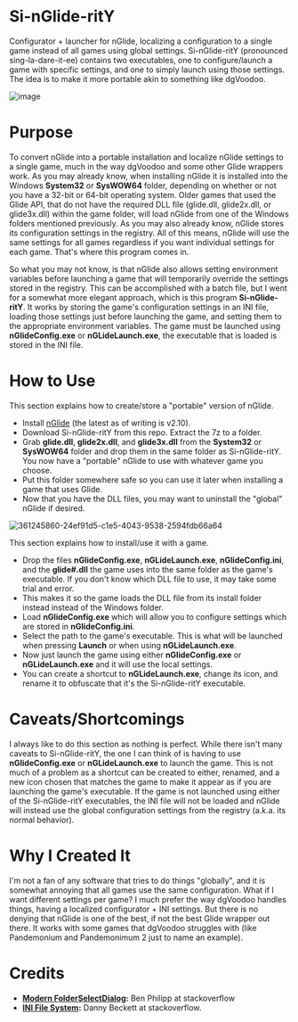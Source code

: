 # Si-nGlide-ritY
Configurator + launcher for nGlide, localizing a configuration to a single game instead of all games using global settings. Si-nGlide-ritY (pronounced sing-la-dare-it-ee) contains two executables, one to configure/launch a game with specific settings, and one to simply launch using those settings. The idea is to make it more portable akin to something like dgVoodoo.

![image](https://github.com/user-attachments/assets/0069ac57-1607-4d5d-8ebb-d5cd9d6e7971)

# Purpose
To convert nGlide into a portable installation and localize nGlide settings to a single game, much in the way dgVoodoo and some other Glide wrappers work. As you may already know, when installing nGlide it is installed into the Windows **System32** or **SysWOW64** folder, depending on whether or not you have a 32-bit or 64-bit operating system. Older games that used the Glide API, that do not have the required DLL file (glide.dll, glide2x.dll, or glide3x.dll) within the game folder, will load nGlide from one of the Windows folders mentioned previously. As you may also already know, nGlide stores its configuration settings in the registry. All of this means, nGlide will use the same settings for all games regardless if you want individual settings for each game. That's where this program comes in.

So what you may not know, is that nGlide also allows setting environment variables before launching a game that will temporarily override the settings stored in the registry. This can be accomplished with a batch file, but I went for a somewhat more elegant approach, which is this program **Si-nGlide-ritY**. It works by storing the game's configuration settings in an INI file, loading those settings just before launching the game, and setting them to the appropriate environment variables. The game must be launched using **nGlideConfig.exe** or **nGLideLaunch.exe**, the executable that is loaded is stored in the INI file.

# How to Use
This section explains how to create/store a "portable" version of nGlide.
- Install [nGlide](https://www.zeus-software.com/downloads/nglide) (the latest as of writing is v2.10).
- Download Si-nGlide-ritY from this repo. Extract the 7z to a folder.
- Grab **glide.dll**, **glide2x.dll**, and **glide3x.dll** from the **System32** or **SysWOW64** folder and drop them in the same folder as Si-nGlide-ritY. You now have a "portable" nGlide to use with whatever game you choose.
- Put this folder somewhere safe so you can use it later when installing a game that uses Glide.
- Now that you have the DLL files, you may want to uninstall the "global" nGlide if desired.

![361245860-24ef91d5-c1e5-4043-9538-2594fdb66a64](https://github.com/user-attachments/assets/2c5e7f0b-4172-4f05-9ccc-ab1cce720d72)

This section explains how to install/use it with a game.
- Drop the files **nGlideConfig.exe**, **nGLideLaunch.exe**, **nGlideConfig.ini**, and the **glide#.dll** the game uses into the same folder as the game's executable. If you don't know which DLL file to use, it may take some trial and error.
- This makes it so the game loads the DLL file from its install folder instead instead of the Windows folder.
- Load **nGlideConfig.exe** which will allow you to configure settings which are stored in **nGlideConfig.ini**.
- Select the path to the game's executable. This is what will be launched when pressing **Launch** or when using **nGLideLaunch.exe**.
- Now just launch the game using either **nGlideConfig.exe** or **nGLideLaunch.exe** and it will use the local settings.
- You can create a shortcut to **nGLideLaunch.exe**, change its icon, and rename it to obfuscate that it's the Si-nGlide-ritY executable.

# Caveats/Shortcomings
I always like to do this section as nothing is perfect. While there isn't many caveats to Si-nGlide-ritY, the one I can think of is having to use **nGlideConfig.exe** or **nGLideLaunch.exe** to launch the game. This is not much of a problem as a shortcut can be created to either, renamed, and a new icon chosen that matches the game to make it appear as if you are launching the game's executable. If the game is not launched using either of the Si-nGlide-ritY executables, the INI file will not be loaded and nGlide will instead use the global configuration settings from the registry (a.k.a. its normal behavior).

# Why I Created It
I'm not a fan of any software that tries to do things "globally", and it is somewhat annoying that all games use the same configuration. What if I want different settings per game? I much prefer the way dgVoodoo handles things, having a localized configurator + INI settings. But there is no denying that nGlide is one of the best, if not the best Glide wrapper out there. It works with some games that dgVoodoo struggles with (like Pandemonium and Pandemonimum 2 just to name an example).

# Credits
- **[Modern FolderSelectDialog](https://stackoverflow.com/questions/66823581/use-the-upgraded-folderbrowserdialog-vista-style-in-powershell):** Ben Philipp at stackoverflow
- **[INI File System](https://stackoverflow.com/questions/217902/reading-writing-an-ini-file):** Danny Beckett at stackoverflow.
